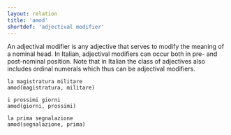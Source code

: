 ```yaml
---
layout: relation
title: 'amod'
shortdef: 'adjectival modifier'
---
```


An adjectival modifier is any adjective that serves to modify the meaning of a nominal head. In Italian, adjectival modifiers can occur both in pre- and post-nominal position. Note that in Italian the class of adjectives also includes ordinal numerals which thus can be adjectival modifiers.

~~~ sdparse
la magistratura militare
amod(magistratura, militare)
~~~
~~~ sdparse
i prossimi giorni
amod(giorni, prossimi)
~~~
~~~ sdparse
la prima segnalazione
amod(segnalazione, prima)
~~~
